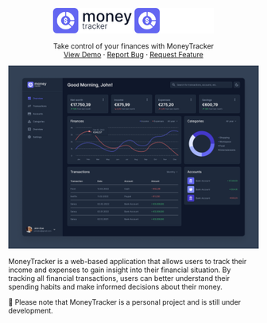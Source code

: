 <a name="readme-top"></a>

<div align="center">
  <img width="160" src="./docs/logo-light.svg#gh-light-mode-only" />
  <img width="160" src="./docs/logo-dark.svg#gh-dark-mode-only" />

  <p align="center">
    Take control of your finances with MoneyTracker
    <br />
    <a href="#">View Demo</a>
    ·
    <a href="#">Report Bug</a>
    ·
    <a href="#">Request Feature</a>
  </p>
</div>

![MoneyTracker Dashboard Mockup](./docs/mockup.png)

MoneyTracker is a web-based application that allows users to track their income and expenses to gain insight into their financial situation. By tracking all financial transactions, users can better understand their spending habits and make informed decisions about their money.

:construction: Please note that MoneyTracker is a personal project and is still under development.
